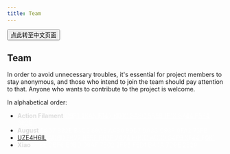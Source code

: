 ```yaml
---
title: Team
---
```


<style>
.key, .no {
    color: rgba(255,255,255,0.7);
    font-weight: normal;
}
</style>

<button onmouseover="PlaySound('totop1')" onmouseout="StopSound('totop1')" onclick="window.location.href = '/team-zh/';" class="zh">点此转至中文页面</button>

## Team

In order to avoid unnecessary troubles, it's essential for 
project members to stay anonymous, and those who intend 
to join the team should pay attention to that. Anyone who 
wants to contribute to the project is welcome.

In alphabetical order:

- <a class="no" target="_blank" style="color: #ddd; font-weight: 700;">Action Filament</a> 
<a href="/action/" class="key" target="_blank">C9E1 46A8 B142 6D1C 8A8C 5B56 1F18 6244 E534 392E</a>
- <a class="no" target="_blank" style="color: #ddd; font-weight: 700;">August</a> 
<a href="/august/" class="key" target="_blank">D867 B82E B3C2 89A3 A4B9 99D7 0A33 C93F 0FA2 73FB</a>
- <a href="https://t.me/SCP_079_PM_BOT" target="_blank">UZE4H6IL</a>
<a href="/uze4h6il/" class="key" target="_blank">AD6D 5622 8F5F B87F 2A24 60CC ACC0 64F9 3E44 E061</a>
- <a class="no" target="_blank" style="color: #ddd; font-weight: 700;">Xiao</a> 
<a href="/xiao/" class="key" target="_blank">C1BE CBF6 E0BD 06AF 7802 2F93 FED1 BA4A 7D9E 2E29</a>

<audio id="no_button" src="/audio/button/no.ogg"/>
<audio id="no_click" src="/audio/button/no_click.ogg"/>
<audio id="dooropen3" src="/audio/door/dooropen3.ogg"/>
<audio src="/audio/page/team.ogg" autoplay></audio>
